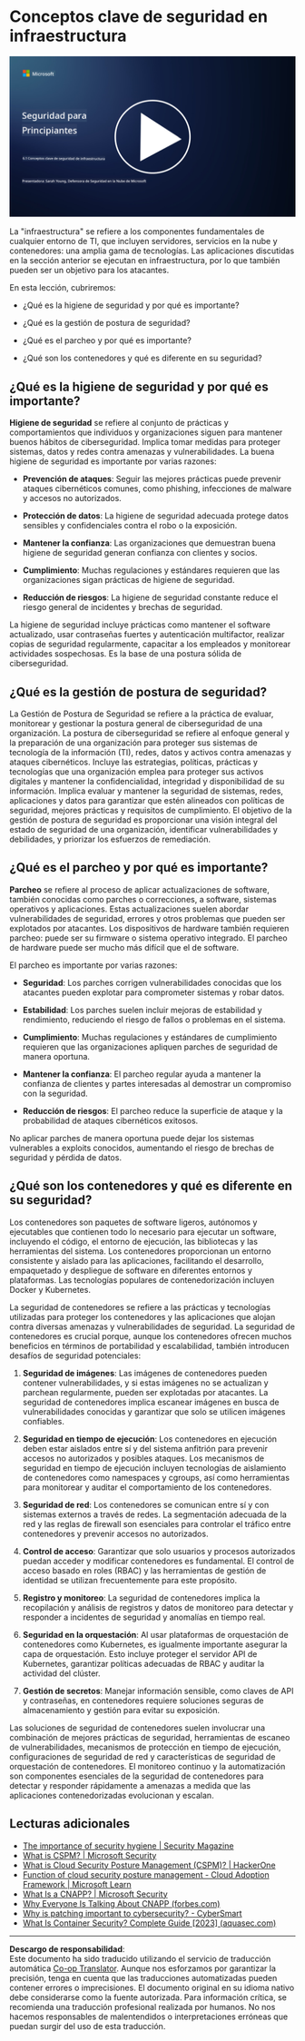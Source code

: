 <!--
CO_OP_TRANSLATOR_METADATA:
{
  "original_hash": "882ebf66a648f419bcbf680ed6aefa00",
  "translation_date": "2025-09-03T18:13:27+00:00",
  "source_file": "6.1 Infrastructure security key concepts.md",
  "language_code": "es"
}
-->
# Conceptos clave de seguridad en infraestructura

[![Ver el video](../../translated_images/6-1_placeholder.773c176b8b7e3560d49a8ab481a9457006c04ad3c7b3acd4a4291af6da21df7f.es.png)](https://learn-video.azurefd.net/vod/player?id=729d969e-c8ce-4889-aaa0-e5d92658ed62)

La "infraestructura" se refiere a los componentes fundamentales de cualquier entorno de TI, que incluyen servidores, servicios en la nube y contenedores: una amplia gama de tecnologías. Las aplicaciones discutidas en la sección anterior se ejecutan en infraestructura, por lo que también pueden ser un objetivo para los atacantes.

En esta lección, cubriremos:

- ¿Qué es la higiene de seguridad y por qué es importante?

- ¿Qué es la gestión de postura de seguridad?

- ¿Qué es el parcheo y por qué es importante?

- ¿Qué son los contenedores y qué es diferente en su seguridad?

## ¿Qué es la higiene de seguridad y por qué es importante?

**Higiene de seguridad** se refiere al conjunto de prácticas y comportamientos que individuos y organizaciones siguen para mantener buenos hábitos de ciberseguridad. Implica tomar medidas para proteger sistemas, datos y redes contra amenazas y vulnerabilidades. La buena higiene de seguridad es importante por varias razones:

- **Prevención de ataques**: Seguir las mejores prácticas puede prevenir ataques cibernéticos comunes, como phishing, infecciones de malware y accesos no autorizados.

- **Protección de datos**: La higiene de seguridad adecuada protege datos sensibles y confidenciales contra el robo o la exposición.

- **Mantener la confianza**: Las organizaciones que demuestran buena higiene de seguridad generan confianza con clientes y socios.

- **Cumplimiento**: Muchas regulaciones y estándares requieren que las organizaciones sigan prácticas de higiene de seguridad.

- **Reducción de riesgos**: La higiene de seguridad constante reduce el riesgo general de incidentes y brechas de seguridad.

La higiene de seguridad incluye prácticas como mantener el software actualizado, usar contraseñas fuertes y autenticación multifactor, realizar copias de seguridad regularmente, capacitar a los empleados y monitorear actividades sospechosas. Es la base de una postura sólida de ciberseguridad.

## ¿Qué es la gestión de postura de seguridad?

La Gestión de Postura de Seguridad se refiere a la práctica de evaluar, monitorear y gestionar la postura general de ciberseguridad de una organización. La postura de ciberseguridad se refiere al enfoque general y la preparación de una organización para proteger sus sistemas de tecnología de la información (TI), redes, datos y activos contra amenazas y ataques cibernéticos. Incluye las estrategias, políticas, prácticas y tecnologías que una organización emplea para proteger sus activos digitales y mantener la confidencialidad, integridad y disponibilidad de su información. Implica evaluar y mantener la seguridad de sistemas, redes, aplicaciones y datos para garantizar que estén alineados con políticas de seguridad, mejores prácticas y requisitos de cumplimiento. El objetivo de la gestión de postura de seguridad es proporcionar una visión integral del estado de seguridad de una organización, identificar vulnerabilidades y debilidades, y priorizar los esfuerzos de remediación.

## ¿Qué es el parcheo y por qué es importante?

**Parcheo** se refiere al proceso de aplicar actualizaciones de software, también conocidas como parches o correcciones, a software, sistemas operativos y aplicaciones. Estas actualizaciones suelen abordar vulnerabilidades de seguridad, errores y otros problemas que pueden ser explotados por atacantes. Los dispositivos de hardware también requieren parcheo: puede ser su firmware o sistema operativo integrado. El parcheo de hardware puede ser mucho más difícil que el de software.

El parcheo es importante por varias razones:

- **Seguridad**: Los parches corrigen vulnerabilidades conocidas que los atacantes pueden explotar para comprometer sistemas y robar datos.

- **Estabilidad**: Los parches suelen incluir mejoras de estabilidad y rendimiento, reduciendo el riesgo de fallos o problemas en el sistema.

- **Cumplimiento**: Muchas regulaciones y estándares de cumplimiento requieren que las organizaciones apliquen parches de seguridad de manera oportuna.

- **Mantener la confianza**: El parcheo regular ayuda a mantener la confianza de clientes y partes interesadas al demostrar un compromiso con la seguridad.

- **Reducción de riesgos**: El parcheo reduce la superficie de ataque y la probabilidad de ataques cibernéticos exitosos.

No aplicar parches de manera oportuna puede dejar los sistemas vulnerables a exploits conocidos, aumentando el riesgo de brechas de seguridad y pérdida de datos.

## ¿Qué son los contenedores y qué es diferente en su seguridad?

Los contenedores son paquetes de software ligeros, autónomos y ejecutables que contienen todo lo necesario para ejecutar un software, incluyendo el código, el entorno de ejecución, las bibliotecas y las herramientas del sistema. Los contenedores proporcionan un entorno consistente y aislado para las aplicaciones, facilitando el desarrollo, empaquetado y despliegue de software en diferentes entornos y plataformas. Las tecnologías populares de contenedorización incluyen Docker y Kubernetes.

La seguridad de contenedores se refiere a las prácticas y tecnologías utilizadas para proteger los contenedores y las aplicaciones que alojan contra diversas amenazas y vulnerabilidades de seguridad. La seguridad de contenedores es crucial porque, aunque los contenedores ofrecen muchos beneficios en términos de portabilidad y escalabilidad, también introducen desafíos de seguridad potenciales:

1. **Seguridad de imágenes**: Las imágenes de contenedores pueden contener vulnerabilidades, y si estas imágenes no se actualizan y parchean regularmente, pueden ser explotadas por atacantes. La seguridad de contenedores implica escanear imágenes en busca de vulnerabilidades conocidas y garantizar que solo se utilicen imágenes confiables.

2. **Seguridad en tiempo de ejecución**: Los contenedores en ejecución deben estar aislados entre sí y del sistema anfitrión para prevenir accesos no autorizados y posibles ataques. Los mecanismos de seguridad en tiempo de ejecución incluyen tecnologías de aislamiento de contenedores como namespaces y cgroups, así como herramientas para monitorear y auditar el comportamiento de los contenedores.

3. **Seguridad de red**: Los contenedores se comunican entre sí y con sistemas externos a través de redes. La segmentación adecuada de la red y las reglas de firewall son esenciales para controlar el tráfico entre contenedores y prevenir accesos no autorizados.

4. **Control de acceso**: Garantizar que solo usuarios y procesos autorizados puedan acceder y modificar contenedores es fundamental. El control de acceso basado en roles (RBAC) y las herramientas de gestión de identidad se utilizan frecuentemente para este propósito.

5. **Registro y monitoreo**: La seguridad de contenedores implica la recopilación y análisis de registros y datos de monitoreo para detectar y responder a incidentes de seguridad y anomalías en tiempo real.

6. **Seguridad en la orquestación**: Al usar plataformas de orquestación de contenedores como Kubernetes, es igualmente importante asegurar la capa de orquestación. Esto incluye proteger el servidor API de Kubernetes, garantizar políticas adecuadas de RBAC y auditar la actividad del clúster.

7. **Gestión de secretos**: Manejar información sensible, como claves de API y contraseñas, en contenedores requiere soluciones seguras de almacenamiento y gestión para evitar su exposición.

Las soluciones de seguridad de contenedores suelen involucrar una combinación de mejores prácticas de seguridad, herramientas de escaneo de vulnerabilidades, mecanismos de protección en tiempo de ejecución, configuraciones de seguridad de red y características de seguridad de orquestación de contenedores. El monitoreo continuo y la automatización son componentes esenciales de la seguridad de contenedores para detectar y responder rápidamente a amenazas a medida que las aplicaciones contenedorizadas evolucionan y escalan.

## Lecturas adicionales

- [The importance of security hygiene | Security Magazine](https://www.securitymagazine.com/articles/99510-the-importance-of-security-hygiene)
- [What is CSPM? | Microsoft Security](https://www.microsoft.com/security/business/security-101/what-is-cspm?WT.mc_id=academic-96948-sayoung)
- [What is Cloud Security Posture Management (CSPM)? | HackerOne](https://www.hackerone.com/knowledge-center/what-cloud-security-posture-management)
- [Function of cloud security posture management - Cloud Adoption Framework | Microsoft Learn](https://learn.microsoft.com/azure/cloud-adoption-framework/organize/cloud-security-posture-management?WT.mc_id=academic-96948-sayoung)
- [What Is a CNAPP? | Microsoft Security](https://www.microsoft.com/security/business/security-101/what-is-cnapp)
- [Why Everyone Is Talking About CNAPP (forbes.com)](https://www.forbes.com/sites/forbestechcouncil/2021/12/10/why-everyone-is-talking-about-cnapp/?sh=567275ca1549)
- [Why is patching important to cybersecurity? - CyberSmart](https://cybersmart.co.uk/blog/why-is-patching-important-to-cybersecurity/)
- [What Is Container Security? Complete Guide [2023] (aquasec.com)](https://www.aquasec.com/cloud-native-academy/container-security/container-security/)

---

**Descargo de responsabilidad**:  
Este documento ha sido traducido utilizando el servicio de traducción automática [Co-op Translator](https://github.com/Azure/co-op-translator). Aunque nos esforzamos por garantizar la precisión, tenga en cuenta que las traducciones automatizadas pueden contener errores o imprecisiones. El documento original en su idioma nativo debe considerarse como la fuente autorizada. Para información crítica, se recomienda una traducción profesional realizada por humanos. No nos hacemos responsables de malentendidos o interpretaciones erróneas que puedan surgir del uso de esta traducción.